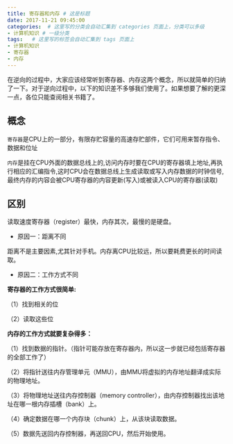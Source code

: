 ```yaml
---
title: 寄存器和内存 # 这是标题
date: 2017-11-21 09:45:00
categories:  # 这里写的分类会自动汇集到 categories 页面上，分类可以多级
- 计算机知识 # 一级分类
tags:   # 这里写的标签会自动汇集到 tags 页面上
- 计算机知识
- 寄存器
- 内存
---
```

在逆向的过程中，大家应该经常听到寄存器、内存这两个概念，所以就简单的归纳了一下。对于逆向过程中，以下的知识差不多够我们使用了。如果想要了解的更深一点，各位只能查阅相关书籍了。

## 概念
`寄存器`是CPU上的一部分，有限存贮容量的高速存贮部件，它们可用来暂存指令、数据和位址

`内存`是挂在CPU外面的数据总线上的,访问内存时要在CPU的寄存器填上地址,再执行相应的汇编指令,这时CPU会在数据总线上生成读取或写入内存数据的时钟信号,最终内存的内容会被CPU寄存器的内容更新(写入)或被读入CPU的寄存器(读取)

## 区别
读取速度寄存器（register）最快，内存其次，最慢的是硬盘。

* 原因一：距离不同

距离不是主要因素,尤其针对手机。内存离CPU比较远，所以要耗费更长的时间读取。

* 原因二：工作方式不同

**寄存器的工作方式很简单:**

（1）找到相关的位

（2）读取这些位

**内存的工作方式就要复杂得多：**

（1）找到数据的指针。（指针可能存放在寄存器内，所以这一步就已经包括寄存器的全部工作了）

（2）将指针送往内存管理单元（MMU），由MMU将虚拟的内存地址翻译成实际的物理地址。

（3）将物理地址送往内存控制器（memory controller），由内存控制器找出该地址在哪一根内存插槽（bank）上。

（4）确定数据在哪一个内存块（chunk）上，从该块读取数据。

（5）数据先送回内存控制器，再送回CPU，然后开始使用。
